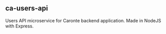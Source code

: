 ## ca-users-api

Users API microservice for Caronte backend application.
Made in NodeJS with Express.

